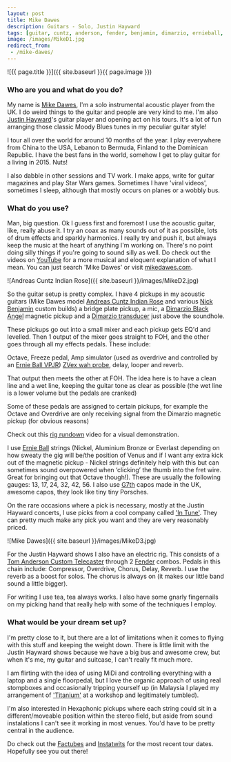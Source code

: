 ```yaml
---
layout: post
title: Mike Dawes
description: Guitars - Solo, Justin Hayward
tags: [guitar, cuntz, anderson, fender, benjamin, dimarzio, ernieball, g7th, zvex, intune]
image: /images/MikeD1.jpg
redirect_from:
 - /mike-dawes/
---
```


![{{ page.title }}]({{ site.baseurl }}{{ page.image }})

### Who are you and what do you do?

My name is [Mike Dawes](http://mikedawes.co.uk/), I'm a solo instrumental acoustic player from the UK. I do weird things to the guitar and people are very kind to me. I'm also [Justin Hayward](http://www.justinhayward.com/)'s guitar player and opening act on his tours. It's a lot of fun arranging those classic Moody Blues tunes in my peculiar guitar style!

I tour all over the world for around 10 months of the year. I play everywhere from China to the USA, Lebanon to Bermuda, Finland to the Dominican Republic. I have the best fans in the world, somehow I get to play guitar for a living in 2015. Nuts!

I also dabble in other sessions and TV work. I make apps, write for guitar magazines and play Star Wars games. Sometimes I have 'viral videos', sometimes I sleep, although that mostly occurs on planes or a wobbly bus.

### What do you use?

Man, big question. Ok I guess first and foremost I use the acoustic guitar, like, really abuse it. I try an coax as many sounds out of it as possible, lots of drum effects and sparkly harmonics. I really try and push it, but always keep the music at the heart of anything I'm working on. There's no point doing silly things if you're going to sound silly as well. Do check out the videos on [YouTube](https://www.youtube.com/user/mikedawesofficial) for a more musical and eloquent explanation of what I mean. You can just search 'Mike Dawes' or visit [mikedawes.com](http://mikedawes.com).

![Andreas Cuntz Indian Rose]({{ site.baseurl }}/images/MikeD2.jpg)

So the guitar setup is pretty complex. I have 4 pickups in my acoustic guitars (Mike Dawes model [Andreas Cuntz Indian Rose](http://www.ac-guitars.com/en/instruments/cwg-23-series/cwg-23s-indian-rose-custom) and various [Nick Benjamin](http://www.benjaminguitars.co.uk/) custom builds) a bridge plate pickup, a mic, a [Dimarzio Black Angel](http://www.dimarzio.com/pickups/acoustic/black-angel) magnetic pickup and a [Dimarzio transducer](http://www.dimarzio.com/pickups/acoustic/acoustic-model) just above the soundhole.

These pickups go out into a small mixer and each pickup gets EQ'd and levelled. Then 1 output of the mixer goes straight to FOH, and the other goes through all my effects pedals. These include:

Octave, Freeze pedal, Amp simulator (used as overdrive and controlled by an [Ernie Ball VPJR](http://www.musiciansfriend.com/amplifiers-effects/ernie-ball-vp-jr.-passive-volume-pedal)) [ZVex wah probe](http://www.zvex.com/products/wah-probe), delay, looper and reverb.

That output then meets the other at FOH. The idea here is to have a clean line and a wet line, keeping the guitar tone as clear as possible (the wet line is a lower volume but the pedals are cranked)

Some of these pedals are assigned to certain pickups, for example the Octave and Overdrive are only receiving signal from the Dimarzio magnetic pickup (for obvious reasons)

Check out this [rig rundown](https://www.youtube.com/watch?v=NZtIuWDRWBU) video for a visual demonstration.

I use [Ernie Ball](http://www.ernieball.co.uk/) strings (Nickel, Aluminium Bronze or Everlast depending on how sweaty the gig will be/the position of Venus and if I want any extra kick out of the magnetic pickup - Nickel strings definitely help with this but can sometimes sound overpowered when ‘clicking’ the thumb into the fret wire. Great for bringing out that Octave though!). These are usually the following gauges: 13, 17, 24, 32, 42, 56. I also use [G7th](http://www.g7th.com/home.aspx) capos made in the UK, awesome capos, they look like tiny tiny Porsches.

On the rare occasions where a pick is necessary, mostly at the Justin Hayward concerts, I use picks from a cool company called ['In Tune'](http://intunegp.com/). They can pretty much make any pick you want and they are very reasonably priced.

![Mike Dawes]({{ site.baseurl }}/images/MikeD3.jpg)

For the Justin Hayward shows I also have an electric rig. This consists of a [Tom Anderson Custom Telecaster](http://www.andersonguitars.com/product_information/models/t_family/tfam.cfm) through 2 [Fender](http://intl.fender.com/en-GB/amps/) combos. Pedals in this chain include: Compressor, Overdrive, Chorus, Delay, Reverb. I use the reverb as a boost for solos. The chorus is always on (it makes our little band sound a little bigger).

For writing I use tea, tea always works. I also have some gnarly fingernails on my picking hand that really help with some of the techniques I employ.

### What would be your dream set up?

I'm pretty close to it, but there are a lot of limitations when it comes to flying with this stuff and keeping the weight down. There is little limit with the Justin Hayward shows because we have a big bus and awesome crew, but when it's me, my guitar and suitcase, I can't really fit much more.

I am flirting with the idea of using MiDi and controlling everything with a laptop and a single floorpedal, but I love the organic approach of using real stompboxes and occasionally tripping yourself up (in Malaysia I played my arrangement of ['Titanium'](https://www.youtube.com/watch?v=wAg6aphicBA) at a workshop and legitimately tumbled).

I'm also interested in Hexaphonic pickups where each string could sit in a different/moveable position within the stereo field, but aside from sound instalations I can't see it working in most venues. You'd have to be pretty central in the audience.

Do check out the [Fac](https://www.facebook.com/mikedawesofficial/)[tubes](https://www.youtube.com/user/mikedawesofficial) and [Insta](https://www.instagram.com/mike_dawes/)[twits](https://twitter.com/MikeDawesMusic) for the most recent tour dates. Hopefully see you out there!
